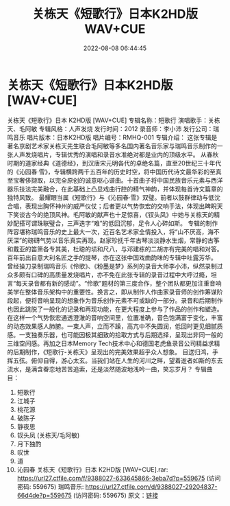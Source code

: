 ﻿---
title: 关栋天《短歌行》日本K2HD版WAV+CUE
date: 2022-08-08 06:44:45
categories: WAV车载音乐、镜像
tags: 华语中文
---
# 关栋天《短歌行》日本K2HD版[WAV+CUE]

关栋天《短歌行》日本 K2HD版 [WAV+CUE]
专辑名称：短歌行
演唱歌手：关栋天、毛阿敏
专辑风格：人声发烧
发行时间：2012
录音师：李小沛
发行公司：瑞鸣音乐
唱片版本：日本K2HD版
唱片编号：RMHQ-001
专辑介绍：
这张专辑是著名京剧艺术家关栋天先生联合毛阿敏等多名国内著名音乐家与瑞鸣音乐制作的一张人声发烧唱片，专辑优秀的演唱和录音水准绝对都是业内的顶级水平。
从春秋时期的道家经典《道德经》，到汉唐宋元明各代的卓绝名篇，直至20世纪三十年代的《沁园春·雪》，专辑横跨两千五百年的历史时空，将中国历代诗文最华彩的至真至宝奢侈撷取，以完全原创的诚意呕心谱曲。十首曲子将中国民族音乐元素与西洋器乐技法完美融合，在此基础上凸显戏曲行腔的精气神韵，并体现每首诗文篇章的独特风致。
最耀眼当属《短歌行》与《沁园春·雪》双璧。前者以鼓群律动与低沈合唱，表现出胸怀神州的威严仪仗；后者更以气势恢宏的交响手法，体现出睥睨天下笑谈古今的绝顶风神。毛阿敏的献声也十足惊喜，《钗头凤》中她与关栋天的精妙配搭可谓珠联璧合，三声迭字“难”的低回沉郁，足令人心碎如斯。
专辑的制作阵容堪称瑞鸣音乐的史上最大一次，近百名艺术家全情投入，将“山不厌高，海不厌深”的磅礴气势以音乐真实再现。赵家珍抚千年古琴淡淡静水生烟，常静的古筝和戴亚的笛箫各专其美，杜聪的埙和尺八，与邓建栋的二胡亦有完美的唱和对答。百年前出自意大利名匠之手的提琴，亦在这张中国戏曲韵味的专辑中吐露芳华。
曾经操刀录制瑞鸣音乐《伶歌》、《粉墨是梦》系列的录音大师李小沛，纵然录制过众多颇有口碑的高质量发烧唱片，亦不免在此张专辑的录音过程中大呼过瘾，坦言“每天录音都有新的感动”。“伶歌”题材的第三度合作，整个团队都更加注重音响美学在整体音乐架构中的重要性。换言之，即从制作人作曲家录音师的创作筹谋阶段起，便将音响呈现的想象作为音乐创作元素不可或缺的一部分。录音和后期制作也因此跳脱了一般化的记录和再现功能，在更大程度上参与了作品的创作和塑造。在这样一个气势恢宏通透澄澈的音响空间里，位置准确，音色饱满富于变化，丰富的动态效果感人肺腑。一束人声，立而不躁，高亢中不失圆润，低回时更见细腻质感。一支独奏乐器，也可能因极其细致的拾取方式与后期选择，呈现出非同一般的三维空间感。再加之日本Memory
Tech技术中心和德国老虎鱼录音公司精益求精的后期制作，《短歌行-关栋天》呈现出的完美效果超乎众人想象。
目送归鸿，手挥五弦。俯仰自得，游心太玄。当我们站在人生的河川之畔，望着逝者如斯的东去流水，是满含眷恋地苦苦追索，还是淡然随波地浅吟一曲，笑忘岁月？
专辑曲目：
01. 短歌行
02. 江城子
03. 桃花源
04. 破陈子
05. 静夜思
06. 钗头凤 (关栋天/毛阿敏)
07. 月下独酌
08. 叹世
09. 道
10. 沁园春
关栋天《短歌行》日本 K2HD版 [WAV+CUE].rar: https://url27.ctfile.com/f/9388027-633645866-3eba7d?p=559675
(访问密码: 559675)
瑞鸣音乐: https://url27.ctfile.com/d/9388027-29204837-66d4de?p=559675
(访问密码: 559675)
原文：[链接](https://blog.sina.com.cn/s/blog_1647c7e7601030yr5.html)